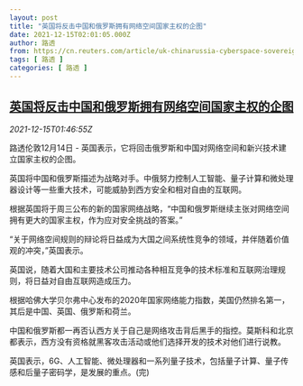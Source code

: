 ```yaml
---
layout: post
title: "英国将反击中国和俄罗斯拥有网络空间国家主权的企图"
date: 2021-12-15T02:01:05.000Z
author: 路透
from: https://cn.reuters.com/article/uk-chinarussia-cyberspace-sovereignty-12-idCNKBS2IU04U
tags: [ 路透 ]
categories: [ 路透 ]
---
```

<!--1639533665000-->
[英国将反击中国和俄罗斯拥有网络空间国家主权的企图](https://cn.reuters.com/article/uk-chinarussia-cyberspace-sovereignty-12-idCNKBS2IU04U)
------

<div>
<div><i>2021-12-15T01:46:55Z</i></div><p>路透伦敦12月14日 - 英国表示，它将回击俄罗斯和中国对网络空间和新兴技术建立国家主权的企图。</p><p>英国将中国和俄罗斯描述为战略对手。中俄努力控制人工智能、量子计算和微处理器设计等一些重大技术，可能威胁到西方安全和相对自由的互联网。</p><p>根据英国将于周三公布的新的国家网络战略，“中国和俄罗斯继续主张对网络空间拥有更大的国家主权，作为应对安全挑战的答案。”</p><p>“关于网络空间规则的辩论将日益成为大国之间系统性竞争的领域，并伴随着价值观的冲突，”英国表示。</p><p>英国说，随着大国和主要技术公司推动各种相互竞争的技术标准和互联网治理规则，将日益对自由互联网造成压力。</p><p>根据哈佛大学贝尔弗中心发布的2020年国家网络能力指数，美国仍然排名第一，其后是中国、英国、俄罗斯和荷兰。</p><p>中国和俄罗斯都一再否认西方关于自己是网络攻击背后黑手的指控。莫斯科和北京都表示，西方没有资格就黑客攻击活动或他们选择开发的技术对他们进行说教。</p><p>英国表示，6G、人工智能、微处理器和一系列量子技术，包括量子计算、量子传感和后量子密码学，是发展的重点。(完)</p>
</div>
